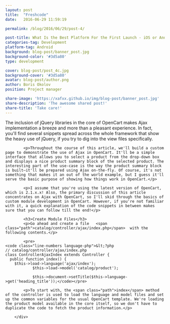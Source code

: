 ```yaml
---
layout: post
title:  "Freshcode"
date:   2016-06-29 11:59:19

permalink: /blog/2016/06/29/post-4/

post-title: What Is the Best Platform For the First Launch - iOS or Android?
categories-tag: Development
platform-tag: Android
background: blog-post/banner_post.jpg
background-color: '#3d5a80'
type: development

cover: blog-post/post_4c.jpg
background-cover: '#3d5a80'
avatar: blog-post/author.png
author: Boris Okolov
position: Project manager

share-image: 'https://xafxx.github.io/img/blog-post/banner_post.jpg'
share-description: 'The awesome shared post!'
share-title: 'Take care!'
---
```



<div class="post-body p-t-6rem">
            <p>The inclusion of jQuery libraries in the core of OpenCart makes Ajax implementation a breeze and more than a pleasant experience. In fact, you'll find several snippets spread across the whole framework that show the heavy use of jQuery, if you try to dig into the view files specifically.</p>

            <p>Throughout the course of this article, we'll build a custom page to demonstrate the use of Ajax in OpenCart. It'll be a simple interface that allows you to select a product from the drop-down box and displays a nice product summary block of the selected product. The interesting part of the use-case is the way the product summary block is built—it'll be prepared using Ajax on-the-fly. Of course, it's not something that makes it an out of the world example, but I guess it'll serve the basic purpose of showing how things work in OpenCart.</p>

            <p>I assume that you're using the latest version of OpenCart, which is 2.1.x.x! Also, the primary discussion of this article concentrates on Ajax with OpenCart, so I'll skid through the basics of custom module development in OpenCart. However, if you're not familiar with it, a quick explanation of the code snippets in between makes sure that you can follow till the end!</p>

            <h3>Create Module Files</h3>
            <p>Go ahead and create a file   <span class="path">catalog/controller/ajax/index.php</span>  with the following contents.</p>

            <pre>
    <code class="line-numbers language-php">&lt;?php
    // catalog/controller/ajax/index.php
    class ControllerAjaxIndex extends Controller {
      public function index() {
        $this->load->language('ajax/index');
                $this->load->model('catalog/product');

                $this->document->setTitle($this->language->get('heading_title'));</code></pre>

            <p>To start with, the <span class="path">index</span> method of the controller is used to load the language and model files and set up the common variables for the usual OpenCart template. We're loading the product model available in the core itself, so we don't have to duplicate the code to fetch the product information.</p>

        </div>